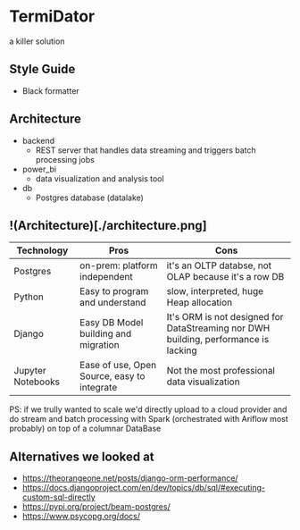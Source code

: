 # TermiDator
a killer solution

## Style Guide
- Black formatter

## Architecture
- backend
  - REST server that handles data streaming and triggers batch processing jobs
- power_bi
  - data visualization and analysis tool
- db
  - Postgres database (datalake)

!(Architecture)[./architecture.png]
---
|Technology|Pros|Cons|
|----------|----|----|
|Postgres|on-prem: platform independent|it's an OLTP databse, not OLAP because it's a row DB|
|Python|Easy to program and understand|slow, interpreted, huge Heap allocation|
|Django|Easy DB Model building and migration|It's ORM is not designed for DataStreaming nor DWH building, performance is lacking|
|Jupyter Notebooks|Ease of use, Open Source, easy to integrate|Not the most professional data visualization|

PS: if we trully wanted to scale we'd directly upload to a cloud provider and do stream and batch processing with Spark (orchestrated with Ariflow most probably) on top of a columnar DataBase

## Alternatives we looked at
- https://theorangeone.net/posts/django-orm-performance/
- https://docs.djangoproject.com/en/dev/topics/db/sql/#executing-custom-sql-directly
- https://pypi.org/project/beam-postgres/
- https://www.psycopg.org/docs/

